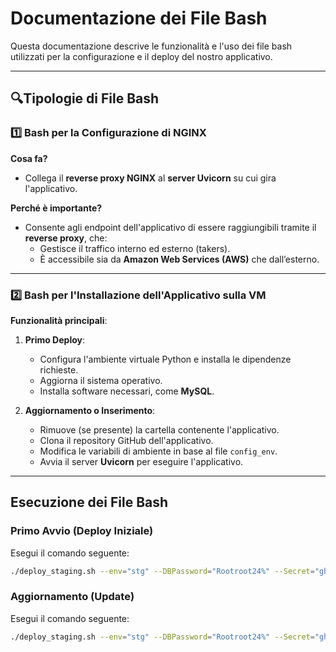 # Documentazione dei File Bash
Questa documentazione descrive le funzionalità e l'uso dei file bash utilizzati per la configurazione e il deploy del nostro applicativo.

---

## 🔍Tipologie di File Bash

### 1️⃣ **Bash per la Configurazione di NGINX**

**Cosa fa?**
- Collega il **reverse proxy NGINX** al **server Uvicorn** su cui gira l'applicativo.

**Perché è importante?**
- Consente agli endpoint dell'applicativo di essere raggiungibili tramite il **reverse proxy**, che:
  - Gestisce il traffico interno ed esterno (takers).
  - È accessibile sia da **Amazon Web Services (AWS)** che dall’esterno.

---

### 2️⃣ **Bash per l'Installazione dell'Applicativo sulla VM**

**Funzionalità principali**:
1. **Primo Deploy**:
   - Configura l'ambiente virtuale Python e installa le dipendenze richieste.
   - Aggiorna il sistema operativo.
   - Installa software necessari, come **MySQL**.

2. **Aggiornamento o Inserimento**:
   - Rimuove (se presente) la cartella contenente l'applicativo.
   - Clona il repository GitHub dell'applicativo.
   - Modifica le variabili di ambiente in base al file `config_env`.
   - Avvia il server **Uvicorn** per eseguire l'applicativo.

---

## Esecuzione dei File Bash

### **Primo Avvio (Deploy Iniziale)**
Esegui il comando seguente:
```bash
./deploy_staging.sh --env="stg" --DBPassword="Rootroot24%" --Secret="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" --ip="10.4.124.21" --update=true
```

### **Aggiornamento (Update)**
Esegui il comando seguente:
```bash
./deploy_staging.sh --env="stg" --DBPassword="Rootroot24%" --Secret="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" --ip="10.4.124.20" --update=false
```


